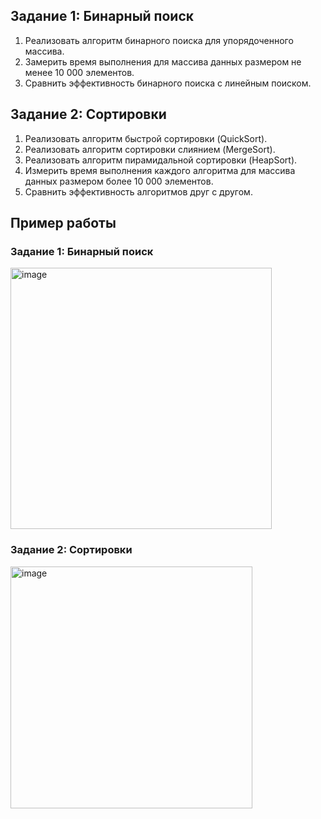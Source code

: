 ## Задание 1: Бинарный поиск

1. Реализовать алгоритм бинарного поиска для упорядоченного массива.
2. Замерить время выполнения для массива данных размером не менее 10 000 элементов.
3. Сравнить эффективность бинарного поиска с линейным поиском.


## Задание 2: Сортировки 

1. Реализовать алгоритм быстрой сортировки (QuickSort).
2. Реализовать алгоритм сортировки слиянием (MergeSort).
3. Реализовать алгоритм пирамидальной сортировки (HeapSort).
4. Измерить время выполнения каждого алгоритма для массива данных размером более 10 000 элементов.
5. Сравнить эффективность алгоритмов друг с другом.

## Пример работы

### Задание 1: Бинарный поиск

<img width="418" alt="image" src="https://github.com/2Vladimir2/LAB_1_ASDC/assets/159247721/17440c85-2911-4d83-b305-4c4a399ddcfd">


### Задание 2: Сортировки 

<img width="387" alt="image" src="https://github.com/2Vladimir2/LAB_1_ASDC/assets/159247721/4389b38a-1260-4ce2-97a5-06ce0d868a7a">
